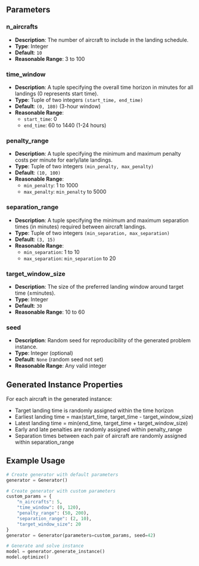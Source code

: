 ## Parameters

### n_aircrafts

- **Description**: The number of aircraft to include in the landing schedule.
- **Type**: Integer
- **Default**: `10`
- **Reasonable Range**: 3 to 100

### time_window

- **Description**: A tuple specifying the overall time horizon in minutes for all landings (0 represents start time).
- **Type**: Tuple of two integers `(start_time, end_time)`
- **Default**: `(0, 180)` (3-hour window)
- **Reasonable Range**:
  - `start_time`: 0
  - `end_time`: 60 to 1440 (1-24 hours)

### penalty_range

- **Description**: A tuple specifying the minimum and maximum penalty costs per minute for early/late landings.
- **Type**: Tuple of two integers `(min_penalty, max_penalty)`
- **Default**: `(10, 100)`
- **Reasonable Range**:
  - `min_penalty`: 1 to 1000
  - `max_penalty`: `min_penalty` to 5000

### separation_range

- **Description**: A tuple specifying the minimum and maximum separation times (in minutes) required between aircraft landings.
- **Type**: Tuple of two integers `(min_separation, max_separation)`
- **Default**: `(3, 15)`
- **Reasonable Range**:
  - `min_separation`: 1 to 10
  - `max_separation`: `min_separation` to 20

### target_window_size

- **Description**: The size of the preferred landing window around target time (±minutes).
- **Type**: Integer
- **Default**: `30`
- **Reasonable Range**: 10 to 60

### seed

- **Description**: Random seed for reproducibility of the generated problem instance.
- **Type**: Integer (optional)
- **Default**: `None` (random seed not set)
- **Reasonable Range**: Any valid integer

## Generated Instance Properties

For each aircraft in the generated instance:

- Target landing time is randomly assigned within the time horizon
- Earliest landing time = max(start_time, target_time - target_window_size)
- Latest landing time = min(end_time, target_time + target_window_size)
- Early and late penalties are randomly assigned within penalty_range
- Separation times between each pair of aircraft are randomly assigned within separation_range

## Example Usage

```python
# Create generator with default parameters
generator = Generator()

# Create generator with custom parameters
custom_params = {
    "n_aircrafts": 5,
    "time_window": (0, 120),
    "penalty_range": (50, 200),
    "separation_range": (2, 10),
    "target_window_size": 20
}
generator = Generator(parameters=custom_params, seed=42)

# Generate and solve instance
model = generator.generate_instance()
model.optimize()
```
